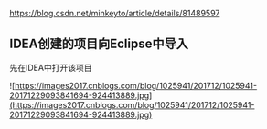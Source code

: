  https://blog.csdn.net/minkeyto/article/details/81489597

## IDEA创建的项目向Eclipse中导入

先在IDEA中打开该项目

 ![https://images2017.cnblogs.com/blog/1025941/201712/1025941-20171229093841694-924413889.jpg](https://images2017.cnblogs.com/blog/1025941/201712/1025941-20171229093841694-924413889.jpg) 


